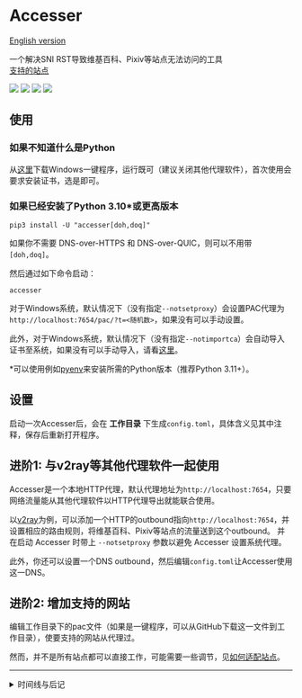 # Accesser
[English version](README.en.md)

一个解决SNI RST导致维基百科、Pixiv等站点无法访问的工具  
[支持的站点](https://github.com/URenko/Accesser/wiki/目前支持的站点)

[![](https://img.shields.io/github/release/URenko/Accesser.svg)](https://github.com/URenko/Accesser/releases/latest)
[![](https://img.shields.io/pypi/v/accesser)](https://pypi.org/project/accesser/)
[![](https://img.shields.io/github/downloads/URenko/Accesser/total.svg)](https://github.com/URenko/Accesser/releases/latest)
[![](https://img.shields.io/github/license/URenko/Accesser.svg)](https://github.com/URenko/Accesser/blob/master/LICENSE)

## 使用
### 如果不知道什么是Python
从[这里](https://github.com/URenko/Accesser/releases/download/v0.9.5/accesser.exe)下载Windows一键程序，运行既可（建议关闭其他代理软件），首次使用会要求安装证书，选是即可。
### 如果已经安装了Python 3.10*或更高版本
```
pip3 install -U "accesser[doh,doq]"
```
如果你不需要 DNS-over-HTTPS 和 DNS-over-QUIC，则可以不用带`[doh,doq]`。

然后通过如下命令启动：
```
accesser
```
对于Windows系统，默认情况下（没有指定`--notsetproxy`）会设置PAC代理为`http://localhost:7654/pac/?t=<随机数>`，如果没有可以手动设置。

此外，对于Windows系统，默认情况下（没有指定`--notimportca`）会自动导入证书至系统，如果没有可以手动导入，请看[这里](https://github.com/URenko/Accesser/wiki/FAQ#q-windows%E8%AE%BF%E9%97%AE%E7%9B%B8%E5%85%B3%E7%BD%91%E7%AB%99%E5%87%BA%E7%8E%B0%E8%AF%81%E4%B9%A6%E9%94%99%E8%AF%AF%E6%82%A8%E7%9A%84%E8%BF%9E%E6%8E%A5%E4%B8%8D%E6%98%AF%E7%A7%81%E5%AF%86%E8%BF%9E%E6%8E%A5neterr_cert_invalid%E4%B9%8B%E7%B1%BB%E7%9A%84%E6%80%8E%E4%B9%88%E5%8A%9E%E8%AF%81%E4%B9%A6%E5%AF%BC%E5%85%A5%E9%94%99%E8%AF%AF%E6%80%8E%E4%B9%88%E5%8A%9E%E5%A6%82%E4%BD%95%E5%8D%B8%E8%BD%BD%E8%AF%81%E4%B9%A6)。

*可以使用例如[pyenv](https://github.com/pyenv/pyenv)来安装所需的Python版本（推荐Python 3.11+）。

## 设置
启动一次Accesser后，会在 **工作目录** 下生成`config.toml`，具体含义见其中注释，保存后重新打开程序。

## 进阶1: 与v2ray等其他代理软件一起使用
Accesser是一个本地HTTP代理，默认代理地址为`http://localhost:7654`，只要网络流量能从其他代理软件以HTTP代理导出就能联合使用。

以[v2ray](https://github.com/v2fly/v2ray-core)为例，可以添加一个HTTP的outbound指向`http://localhost:7654`，并设置相应的路由规则，将维基百科、Pixiv等站点的流量送到这个outbound。
并在启动 Accesser 时带上 `--notsetproxy` 参数以避免 Accesser 设置系统代理。

此外，你还可以设置一个DNS outbound，然后编辑`config.toml`让Accesser使用这一DNS。

## 进阶2: 增加支持的网站
编辑工作目录下的pac文件（如果是一键程序，可以从GitHub下载这一文件到工作目录），使要支持的网站从代理过。

然而，并不是所有站点都可以直接工作，可能需要一些调节，见[如何适配站点](https://github.com/URenko/Accesser/wiki/如何适配站点)。

---

<details>

<summary>时间线与后记</summary>
  
18年夏，通过修改 hosts 以连接被 GFW 屏蔽的维基百科、pixiv 等网站的方法突然失效。很快人们就[反应过来](https://github.com/googlehosts/hosts/issues/87)问题的所在：SNI RST。
在这之前，修改 hosts 是一个几近于零成本的翻墙方法。突然的变化意味着翻墙成本的急剧上升。

为了重置平衡，同时抱着对更早时期红杏计划的敬佩，我翻阅了关于 TLS 的 RFC 文档，并注意到其中关于 SNI RST 涉及的 `server_name` 并非 "must"，而是可选扩展。
经过[简单测试](https://github.com/URenko/Access_demo)，确认这一思路确实可行。
秉着重置平衡的想法，我制作了 Accesser，并配备了 web UI （现已移除），目的就是让一般人访问维基百科、pixiv 等网站的难度降低到 hosts 时代的水平。
尽管我仅在一个极小众论坛（现已关闭）上自荐过，一段时间后，Accesser 甚至成了中文维基社群推荐的方法。

在这之后，利用相同思路的翻墙软件/方法如春笋般涌现。不过稍微遗憾的是，他们中的许多没有做和远程服务器之间的证书校验，使得用户暴露在可能的危险中。
再往后，一些更加投机取巧，利用非标准协议的方法也有出现。

19年后，因日渐繁忙，加之坚信这一如此简单的思路很快就会失效，故停更。

22年末，契机是 Python 的协程接口日渐稳定，并出现[需要的功能](https://docs.python.org/zh-cn/3/whatsnew/3.11.html#asyncio)，我将 Accesser 的核心重写并在各位贡献者的协助下陆续更新。

Accesser 的大版本号是留予新的技术，然而出乎我的预料，现有的域前置技术在六年后仍未失效。
而另一方面，看起来天朝人民有足够的能力以维持平衡，因此 1.x 可能永远不会到来。
</details>
